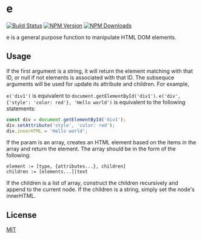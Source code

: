 # e

[![Build Status][build-image]][build-url]
[![NPM Version][npm-image]][npm-url]
[![NPM Downloads][downloads-image]][downloads-url]

e is a general purpose function to manipulate HTML DOM elements.

## Usage

If the first argument is a string, it will return the element matching with that ID, or null if not elements is associated with that ID. The subsequce arguments will be used for update its attribute and children. For example,

`e('div1')` is equivalent to `document.getElementById('div1')`.
`e('div', {'style': 'color: red'}, 'Hello world')` is equivalent to the following statements:

```js
const div = document.getElementById('div1');
div.setAttribute('style', 'color: red');
div.innerHTML = 'Hello world';
```

If the param is an array, creates an HTML element based on the items in the array and return the element. The array should be in the form of the following:

```
element := [type, {attributes...}, children]
children := [elements...]|text
```

If the children is a list of array, construct the children recursively and append to the current node. If the children is a string, simply set the node's innerHTML.

## License

[MIT](LICENSE)

[npm-image]: https://img.shields.io/npm/v/@sarosia/e.svg
[npm-url]: https://npmjs.org/package/@sarosia/e
[downloads-image]: https://img.shields.io/npm/dm/@sarosia/e
[downloads-url]: https://npmjs.org/package/@sarosia/e
[build-image]: https://github.com/sarosia/e/workflows/Node.js%20CI/badge.svg
[build-url]: https://github.com/sarosia/e/actions
